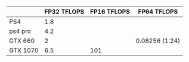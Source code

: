 | |FP32 TFLOPS|FP16 TFLOPS|FP64 TFLOPS|
|--|--|--|--|
|PS4|1.8| | |
|ps4 pro|4.2| | |
|GTX 660|2| |0.08256 (1:24)|
|GTX 1070|6.5|101| |
